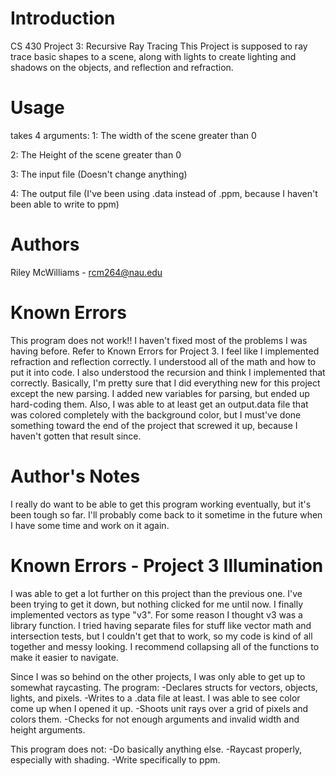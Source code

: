 # Introduction
CS 430 Project 3: Recursive Ray Tracing
This Project is supposed to ray trace basic shapes to a scene, along
with lights to create lighting and shadows on the objects, and reflection
and refraction.

# Usage
takes 4 arguments:
1: The width of the scene greater than 0

2: The Height of the scene greater than 0

3: The input file (Doesn't change anything)

4: The output file (I've been using .data instead of .ppm, because I haven't
                    been able to write to ppm)

# Authors
Riley McWilliams - rcm264@nau.edu

# Known Errors
This program does not work!!
I haven't fixed most of the problems I was having before. Refer to Known Errors for Project 3.
I feel like I implemented refraction and reflection correctly. I understood all of the math and how to put it into code.
I also understood the recursion and think I implemented that correctly. Basically, I'm pretty sure that I did
everything new for this project except the new parsing. I added new variables for parsing, but ended up hard-coding them.
Also, I was able to at least get an output.data file that was colored completely with the background color, but I must've
done something toward the end of the project that screwed it up, because I haven't gotten that result since.

# Author's Notes
I really do want to be able to get this program working eventually, but it's been tough so far. I'll probably come
back to it sometime in the future when I have some time and work on it again.


# Known Errors - Project 3 Illumination
I was able to get a lot further on this project than the previous one. I've been trying to get it down, but nothing clicked for me until now. I finally implemented vectors as type "v3". For some reason I thought v3 was a library function. I tried having separate files for stuff like vector math and intersection tests, but I couldn't get that to work, so my code is kind of all together and messy looking. I recommend collapsing all of the functions to make it easier to navigate.

Since I was so behind on the other projects, I was only able to get up to somewhat raycasting.
The program:
-Declares structs for vectors, objects, lights, and pixels.
-Writes to a .data file at least. I was able to see color come up when I opened it up.
-Shoots unit rays over a grid of pixels and colors them.
-Checks for not enough arguments and invalid width and height arguments.

This program does not:
-Do basically anything else.
-Raycast properly, especially with shading.
-Write specifically to ppm.
